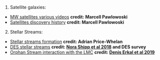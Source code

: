 1. Satellite galaxies: 

- [MW satellites various videos](http://marcelpawlowski.com/research/movies-astronomy/) **credit: Marcell Pawlowoski**
- [Satellites discovery history](http://marcelpawlowski.com/wp-content/uploads3/MilkyWaySatellites2019.mp4) **credit: Marcell Pawlowoski**
                       
2. Stellar Streams: 
- [Stellar streams formation](http://adrian.pw/talkviz/movies/stream_xy.mp4) **credit: Adrian Price-Whelan**
- [DES stellar streams](https://home.fnal.gov/~kadrlica/movies/residual_bkg_v17p2.gif) **credit: [Nora Shipp et al 2018](https://ui.adsabs.harvard.edu/abs/2018ApJ...862..114S/abstract) and DES survey**
- [Orphan Stream interaction with the LMC](https://www.youtube.com/watch?v=sBKpwQR7JJQ)  **credit: [Denis Erkal et al 2019](https://ui.adsabs.harvard.edu/abs/2019MNRAS.tmp.1318E/abstract)**


